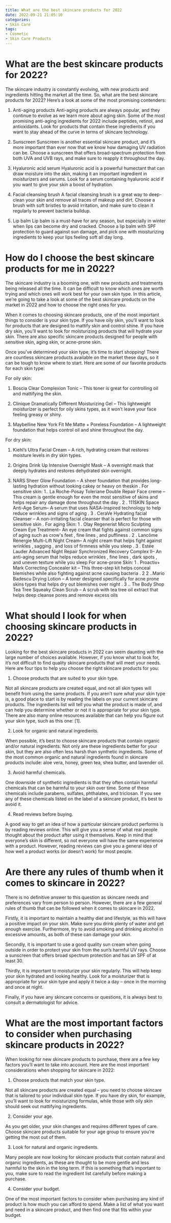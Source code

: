 ```yaml
---
title: What are the best skincare products for 2022 
date: 2022-09-21 21:05:10
categories:
- Skin Care
tags:
- Cosmetic
- Skin Care Products
---
```



#  What are the best skincare products for 2022? 

The skincare industry is constantly evolving, with new products and ingredients hitting the market all the time. So, what are the best skincare products for 2022? Here’s a look at some of the most promising contenders:

1. Anti-aging products
Anti-aging products are always popular, and they continue to evolve as we learn more about aging skin. Some of the most promising anti-aging ingredients for 2022 include peptides, retinol, and antioxidants. Look for products that contain these ingredients if you want to stay ahead of the curve in terms of skincare technology.

2. Sunscreen
Sunscreen is another essential skincare product, and it’s more important than ever now that we know how damaging UV radiation can be. Choose a sunscreen that offers broad-spectrum protection from both UVA and UVB rays, and make sure to reapply it throughout the day.

3. Hyaluronic acid serum
Hyaluronic acid is a powerful humectant that can draw moisture into the skin, making it an important ingredient in moisturizers and serums. Look for a serum containing hyaluronic acid if you want to give your skin a boost of hydration.

4. Facial cleansing brush
A facial cleansing brush is a great way to deep-clean your skin and remove all traces of makeup and dirt. Choose a brush with soft bristles to avoid irritation, and make sure to clean it regularly to prevent bacteria buildup.

5. Lip balm
Lip balm is a must-have for any season, but especially in winter when lips can become dry and cracked. Choose a lip balm with SPF protection to guard against sun damage, and pick one with moisturizing ingredients to keep your lips feeling soft all day long.

#  How do I choose the best skincare products for me in 2022? 

The skincare industry is a booming one, with new products and treatments being released all the time. It can be difficult to know which ones are worth trying and which ones will work best for your own skin type. In this article, we’re going to take a look at some of the best skincare products on the market in 2022 and how to choose the right ones for you.

When it comes to choosing skincare products, one of the most important things to consider is your skin type. If you have oily skin, you’ll want to look for products that are designed to mattify skin and control shine. If you have dry skin, you’ll want to look for moisturizing products that will hydrate your skin. There are also specific skincare products designed for people with sensitive skin, aging skin, or acne-prone skin.

Once you’ve determined your skin type, it’s time to start shopping! There are countless skincare products available on the market these days, so it can be tough to know where to start. Here are some of our favorite products for each skin type:

For oily skin:

1. Boscia Clear Complexion Tonic – This toner is great for controlling oil and mattifying the skin.

2. Clinique Dramatically Different Moisturizing Gel – This lightweight moisturizer is perfect for oily skins types, as it won’t leave your face feeling greasy or shiny.

3. Maybelline New York Fit Me Matte + Poreless Foundation – A lightweight foundation that helps control oil and shine throughout the day.

For dry skin:
 1. Kiehl’s Ultra Facial Cream – A rich, hydrating cream that restores moisture levels in dry skin types.

2. Origins Drink Up Intensive Overnight Mask – A overnight mask that deeply hydrates and restores dehydrated skin overnight.

3. NARS Sheer Glow Foundation – A sheer foundation that provides long-lasting hydration without looking cakey or heavy on theskin .   For sensitive skin:  1.. La Roche-Posay Toleriane Double Repair Face creme – This cream is gentle enough for even the most sensitive of skins and helps repair any damage done throughout the day .  2 . 111SKIN Space Anti-Age Serum– A serum that uses NASA-inspired technology to help reduce wrinkles and signs of aging .  3 . CeraVe Hydrating facial Cleanser – A non-irritating facial cleanser that is perfect for those with sensitive skin . For aging Skin:  1 . Olay Regenerist Micro Sculpting Cream Eye Treatment– An eye cream that fights against common signs of aging such as crow's feet , fine lines , and puffiness .  2 . Lancôme Rénergie Multi-Lift Night Cream– A night cream that helps fight against wrinkles , sagging , and loss of firmness while you sleep .  3 . Estée Lauder Advanced Night Repair Synchronized Recovery Complex II– An anti-aging serum that helps reduce wrinkles , fine lines , dark spots , and uneven texture while you sleep For acne-prone Skin:  1 . Proactiv+ Mark Correcting Concealer kit – This three-step kit helps conceal blemishes while also fighting against acne causing bacteria .  2 2 ..Mario Badescu Drying Lotion – A toner designed specifically for acne prone skins types that helps dry out blemishes over night . 3 .. The Body Shop Tea Tree Squeaky Clean Scrub – A scrub with tea tree oil extract that helps deep cleanse pores and remove excess oils

#  What should I look for when choosing skincare products in 2022? 

Looking for the best skincare products in 2022 can seem daunting with the large number of choices available. However, if you know what to look for, it’s not difficult to find quality skincare products that will meet your needs. Here are four tips to help you choose the right skincare products for you:

1. Choose products that are suited to your skin type.

Not all skincare products are created equal, and not all skin types will benefit from using the same products. If you aren’t sure what your skin type is, a good place to start is by reading the labels on your current skincare products. The ingredients list will tell you what the product is made of, and can help you determine whether or not it is appropriate for your skin type. There are also many online resources available that can help you figure out your skin type, such as this one: [1].

2. Look for organic and natural ingredients.

When possible, it’s best to choose skincare products that contain organic and/or natural ingredients. Not only are these ingredients better for your skin, but they are also often less harsh than synthetic ingredients. Some of the most common organic and natural ingredients found in skincare products include: aloe vera, honey, green tea, shea butter, and lavender oil.

3. Avoid harmful chemicals.

One downside of synthetic ingredients is that they often contain harmful chemicals that can be harmful to your skin over time. Some of these chemicals include parabens, sulfates, phthalates, and triclosan. If you see any of these chemicals listed on the label of a skincare product, it’s best to avoid it.

4. Read reviews before buying.

A good way to get an idea of how a particular skincare product performs is by reading reviews online. This will give you a sense of what real people thought about the product after using it themselves. Keep in mind that everyone’s skin is different, so not everyone will have the same experience with a product. However, reading reviews can give you a general idea of how well a product works (or doesn’t work) for most people.

#  Are there any rules of thumb when it comes to skincare in 2022? 

There is no definitive answer to this question as skincare needs and preferences vary from person to person. However, there are a few general rules of thumb that can be followed when it comes to skincare in 2022.

Firstly, it is important to maintain a healthy diet and lifestyle, as this will have a positive impact on your skin. Make sure you drink plenty of water and get enough exercise. Furthermore, try to avoid smoking and drinking alcohol in excessive amounts, as both of these can damage your skin.

Secondly, it is important to use a good quality sun cream when going outside in order to protect your skin from the sun’s harmful UV rays. Choose a sunscreen that offers broad spectrum protection and has an SPF of at least 30.

Thirdly, it is important to moisturize your skin regularly. This will help keep your skin hydrated and looking healthy. Look for a moisturizer that is appropriate for your skin type and apply it twice a day – once in the morning and once at night.

Finally, if you have any skincare concerns or questions, it is always best to consult a dermatologist for advice.

#  What are the most important factors to consider when purchasing skincare products in 2022?

When looking for new skincare products to purchase, there are a few key factors you’ll want to take into account. Here are the most important considerations when shopping for skincare in 2022:

1. Choose products that match your skin type.

Not all skincare products are created equal – you need to choose skincare that is tailored to your individual skin type. If you have dry skin, for example, you’ll want to look for moisturizing formulas, while those with oily skin should seek out mattifying ingredients.

2. Consider your age.

As you get older, your skin changes and requires different types of care. Choose skincare products suitable for your age group to ensure you’re getting the most out of them.

3. Look for natural and organic ingredients.

Many people are now looking for skincare products that contain natural and organic ingredients, as these are thought to be more gentle and less harmful to the skin in the long term. If this is something that’s important to you, make sure to read the ingredient list carefully before making a purchase.

4. Consider your budget.

One of the most important factors to consider when purchasing any kind of product is how much you can afford to spend. Make a list of what you want and need in a skincare product, and then find one that fits within your budget.